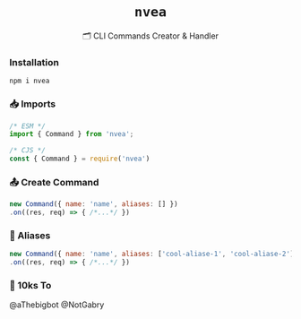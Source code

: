 <div align="center">

#  `nvea`

🗂 CLI Commands Creator & Handler
</div>



### Installation

```shell
npm i nvea
```

### 📥 Imports

```js
/* ESM */  
import { Command } from 'nvea';

/* CJS */  
const { Command } = require('nvea')
```

### 📤 Create Command

```js
new Command({ name: 'name', aliases: [] })
.on((res, req) => { /*...*/ })
```

### 🎈 Aliases

```js
new Command({ name: 'name', aliases: ['cool-aliase-1', 'cool-aliase-2'] })
.on((res, req) => { /*...*/ })
```

### 💙 10ks To
@aThebigbot
@NotGabry
